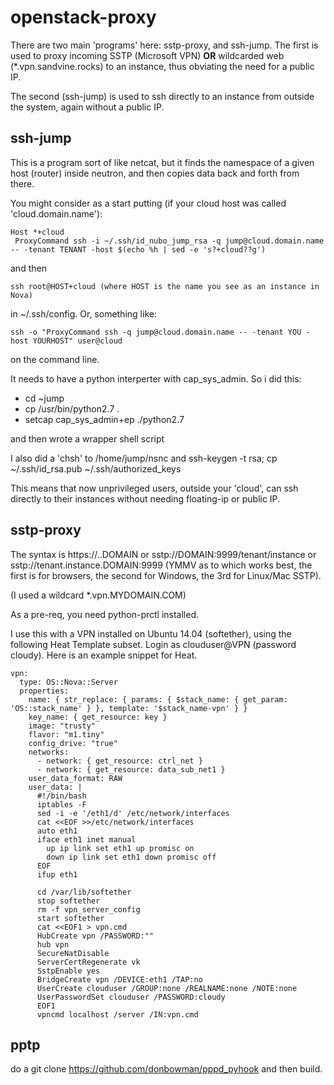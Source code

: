 openstack-proxy
===============

There are two main 'programs' here: sstp-proxy, and ssh-jump.  The first is used to proxy incoming SSTP (Microsoft VPN) **OR** wildcarded web (*.vpn.sandvine.rocks) to an instance, thus obviating the need for a public IP.

The second (ssh-jump) is used to ssh directly to an instance from outside the system, again without a public IP.

ssh-jump
--------
This is a program sort of like netcat, but it finds the namespace of a given host (router) inside neutron, and then copies data back and forth from there.

You might consider as a start putting (if your cloud host was called 'cloud.domain.name'):

    Host *+cloud
     ProxyCommand ssh -i ~/.ssh/id_nubo_jump_rsa -q jump@cloud.domain.name -- -tenant TENANT -host $(echo %h | sed -e 's?+cloud??g')
and then 

    ssh root@HOST+cloud (where HOST is the name you see as an instance in Nova)

in ~/.ssh/config. Or, something like:

    ssh -o "ProxyCommand ssh -q jump@cloud.domain.name -- -tenant YOU -host YOURHOST" user@cloud

on the command line.

It needs to have a python interperter with cap_sys_admin.
So i did this:

 * cd ~jump
 * cp /usr/bin/python2.7 .
 * setcap cap_sys_admin+ep ./python2.7

and then wrote a wrapper shell script

I also did a 'chsh' to /home/jump/nsnc and ssh-keygen -t rsa; cp ~/.ssh/id_rsa.pub ~/.ssh/authorized_keys

This means that now unprivileged users, outside your 'cloud', can ssh directly to their instances without needing floating-ip or public IP.

sstp-proxy
----------

The syntax is https://<TENANT>.<INSTANCE>.DOMAIN
or sstp://DOMAIN:9999/tenant/instance 
or sstp://tenant.instance.DOMAIN:9999
(YMMV as to which works best, the first is for browsers, the second for Windows, the 3rd for Linux/Mac SSTP).

(I used a wildcard *.vpn.MYDOMAIN.COM)

As a pre-req, you need python-prctl installed.

I use this with a VPN installed on Ubuntu 14.04 (softether), using the following Heat Template subset. Login as clouduser@VPN (password cloudy).  Here is an example snippet for Heat.

    vpn:
      type: OS::Nova::Server
      properties:
        name: { str_replace: { params: { $stack_name: { get_param: 'OS::stack_name' } }, template: '$stack_name-vpn' } }
        key_name: { get_resource: key }
        image: "trusty"
        flavor: "m1.tiny"
        config_drive: "true"
        networks:
          - network: { get_resource: ctrl_net }
          - network: { get_resource: data_sub_net1 }
        user_data_format: RAW
        user_data: |
          #!/bin/bash
          iptables -F
          sed -i -e '/eth1/d' /etc/network/interfaces
          cat <<EOF >>/etc/network/interfaces
          auto eth1
          iface eth1 inet manual
            up ip link set eth1 up promisc on
            down ip link set eth1 down promisc off
          EOF
          ifup eth1

          cd /var/lib/softether
          stop softether
          rm -f vpn_server_config
          start softether
          cat <<EOF1 > vpn.cmd
          HubCreate vpn /PASSWORD:""
          hub vpn
          SecureNatDisable
          ServerCertRegenerate vk
          SstpEnable yes
          BridgeCreate vpn /DEVICE:eth1 /TAP:no
          UserCreate clouduser /GROUP:none /REALNAME:none /NOTE:none
          UserPasswordSet clouduser /PASSWORD:cloudy
          EOF1
          vpncmd localhost /server /IN:vpn.cmd


pptp
----

do a git clone https://github.com/donbowman/pppd_pyhook and then build.
